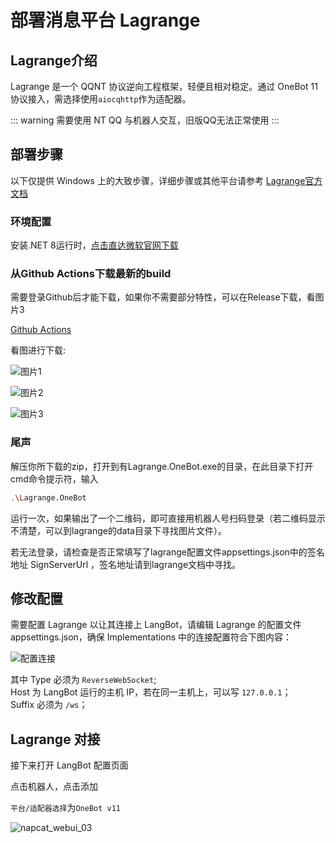 # 部署消息平台 Lagrange

## Lagrange介绍

Lagrange 是一个 QQNT 协议逆向工程框架，轻便且相对稳定。通过 OneBot 11 协议接入，需选择使用`aiocqhttp`作为适配器。

::: warning
需要使用 NT QQ 与机器人交互，旧版QQ无法正常使用
:::

## 部署步骤

以下仅提供 Windows 上的大致步骤，详细步骤或其他平台请参考 [Lagrange官方文档](https://lagrangedev.github.io/Lagrange.Doc/Lagrange.OneBot/)

### 环境配置

安装.NET 8运行时，[点击直达微软官网下载](https://dotnet.microsoft.com/zh-cn/download/dotnet/thank-you/runtime-desktop-8.0.4-windows-x64-installer)

### 从Github Actions下载最新的build

需要登录Github后才能下载，如果你不需要部分特性，可以在Release下载，看图片3

[Github Actions](https://github.com/KonataDev/Lagrange.Core/actions)  

看图进行下载:

![图片1](/assets/image/zh/deploy/bots/qq/onebot/lagrange/dl_lgr_1.png)

![图片2](/assets/image/zh/deploy/bots/qq/onebot/lagrange/dl_lgr_2.png)

![图片3](/assets/image/zh/deploy/bots/qq/onebot/lagrange/dl_lgr_3.png)

### 尾声

解压你所下载的zip，打开到有Lagrange.OneBot.exe的目录，在此目录下打开cmd命令提示符，输入

```bash
.\Lagrange.OneBot
```

运行一次，如果输出了一个二维码，即可直接用机器人号扫码登录（若二维码显示不清楚，可以到lagrange的data目录下寻找图片文件）。  

若无法登录，请检查是否正常填写了lagrange配置文件appsettings.json中的签名地址 SignServerUrl ，签名地址请到lagrange文档中寻找。  

## 修改配置

需要配置 Lagrange 以让其连接上 LangBot，请编辑 Lagrange 的配置文件 appsettings.json，确保 Implementations 中的连接配置符合下图内容：

![配置连接](/assets/image/zh/deploy/bots/qq/onebot/lagrange/config_lgr.png)

其中 Type 必须为 `ReverseWebSocket`;  
Host 为 LangBot 运行的主机 IP，若在同一主机上，可以写 `127.0.0.1`；   
Suffix 必须为 `/ws`；  

## Lagrange 对接

接下来打开 LangBot 配置页面

点击机器人，点击添加

`平台/适配器选择`为`OneBot v11`

![napcat_webui_03](/assets/image/zh/deploy/bots/qq/onebot/napcat/napcat_webui_03.png)
